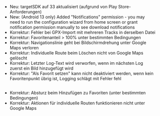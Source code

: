 ##
- Neu: targetSDK auf 33 aktualisiert (aufgrund von Play Store-Anforderungen)
- New: (Android 13 only) Added "Notifications" permission - you may need to run the configuration wizard from home screen or grant notification permission manually to see download notifications
- Korrektur: Fehler bei GPX-Import mit mehreren Tracks in derselben Datei
- Korrektur: Favoritenanteil > 100% unter bestimmten Bedingungen
- Korrektur: Navigationslinie geht bei Bildschirmdrehung unter Google Maps verloren
- Korrektur: Individuelle Route beim Löschen nicht von Google Maps gelöscht
- Korrektur: Letzter Log-Text wird verworfen, wenn im nächsten Log zuerst ein Bild hinzugefügt wird
- Korrektur: "Als Favorit setzen" kann nicht deaktiviert werden, wenn kein Favoritenpunkt übrig ist, Logging schlägt mit Fehler fehl

##
- Korrektur: Absturz beim Hinzufügen zu Favoriten (unter bestimmten Bedingungen)
- Korrektur: Aktionen für individuelle Routen funktionieren nicht unter Google Maps

